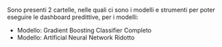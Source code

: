 Sono presenti 2 cartelle, nelle quali ci sono i modelli e strumenti per poter eseguire le dashboard predittive, per i modelli:
- Modello: Gradient Boosting Classifier Completo
- Modello: Artificial Neural Network Ridotto
